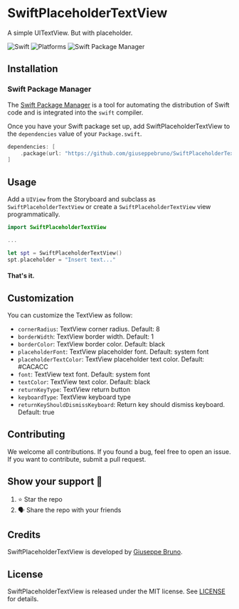 # SwiftPlaceholderTextView

A simple UITextView. But with placeholder.

![Swift](https://img.shields.io/badge/Swift-5-orange)
![Platforms](https://img.shields.io/badge/Platforms-iOS-yellowgreen)
![Swift Package Manager](https://img.shields.io/badge/SwiftPackageManager-Compatible-brightgreen)

## Installation

### Swift Package Manager

The [Swift Package Manager](https://swift.org/package-manager/) is a tool for automating the distribution of Swift code and is integrated into the `swift` compiler. 

Once you have your Swift package set up, add SwiftPlaceholderTextView to the `dependencies` value of your `Package.swift`.

```swift
dependencies: [
    .package(url: "https://github.com/giuseppebruno/SwiftPlaceholderTextView.git", .upToNextMajor(from: "1.0.0"))
]
```

## Usage

Add a `UIView` from the Storyboard and subclass as `SwiftPlaceholderTextView` or create a `SwiftPlaceholderTextView` view programmatically.

```swift
import SwiftPlaceholderTextView

...

let spt = SwiftPlaceholderTextView()
spt.placeholder = "Insert text..."
```

#### That's it.

## Customization

You can customize the TextView as follow:

- `cornerRadius`: TextView corner radius. Default: 8
- `borderWidth`: TextView border width. Default: 1
- `borderColor`: TextView border color. Default: black
- `placeholderFont`: TextView placeholder font. Default: system font
- `placeholderTextColor`: TextView placeholder text color. Default: #CACACC
- `font`: TextView text font. Default: system font
- `textColor`: TextView text color. Default: black
- `returnKeyType`: TextView return button
- `keyboardType`: TextView keyboard type
- `returnKeyShouldDismissKeyboard`: Return key should dismiss keyboard. Default: true

## Contributing

We welcome all contributions. If you found a bug, feel free to open an issue. If you want to contribute, submit a pull request.

## Show your support 💪

1. ⭐️ Star the repo
2. 🗣 Share the repo with your friends

## Credits

SwiftPlaceholderTextView is developed by [Giuseppe Bruno](https://github.com/giuseppebruno).

## License

SwiftPlaceholderTextView is released under the MIT license. See [LICENSE](https://github.com/giuseppebruno/SwiftPlaceholderTextView/blob/master/LICENSE) for details.
